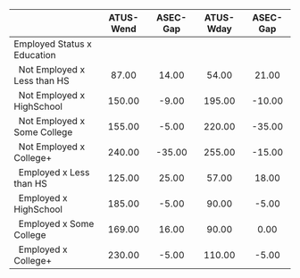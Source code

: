 
|                      |    ATUS-Wend |     ASEC-Gap |    ATUS-Wday |     ASEC-Gap |
| -------------------- | :----------: | :----------: | :----------: | :----------: |
| Employed Status x Education |              |              |              |              |
| &nbsp;&nbsp;Not Employed x Less than HS |        87.00 |        14.00 |        54.00 |        21.00 |
| &nbsp;&nbsp;Not Employed x HighSchool |       150.00 |        -9.00 |       195.00 |       -10.00 |
| &nbsp;&nbsp;Not Employed x Some College |       155.00 |        -5.00 |       220.00 |       -35.00 |
| &nbsp;&nbsp;Not Employed x College+ |       240.00 |       -35.00 |       255.00 |       -15.00 |
| &nbsp;&nbsp;Employed x Less than HS |       125.00 |        25.00 |        57.00 |        18.00 |
| &nbsp;&nbsp;Employed x HighSchool |       185.00 |        -5.00 |        90.00 |        -5.00 |
| &nbsp;&nbsp;Employed x Some College |       169.00 |        16.00 |        90.00 |         0.00 |
| &nbsp;&nbsp;Employed x College+ |       230.00 |        -5.00 |       110.00 |        -5.00 |

